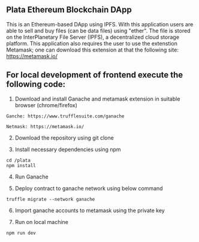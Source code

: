 ## Plata Ethereum Blockchain DApp

This is an Ethereum-based DApp using IPFS. With this application users are able to sell and buy files (can be data files) using "ether". The file is stored on the InterPlanetary File Server (IPFS), a decentralized cloud storage platform. This application also requires the user to use the extenstion Metamask; one can download this extension at that the following site: https://metamask.io/

## For local development of frontend execute the following code:

1. Download and install Ganache and metamask extension in suitable browser (chrome/firefox)
```
Ganche: https://www.trufflesuite.com/ganache

Netmask: https://metamask.io/
```
2. Download the repository using git clone

3. Install necessary dependencies using npm

```
cd /plata
npm install
```

4. Run Ganache

5. Deploy contract to ganache network using below command
```
truffle migrate --network ganache  
```
6. Import ganache accounts to metamask using the private key

7. Run on local machine
```
npm run dev
```

